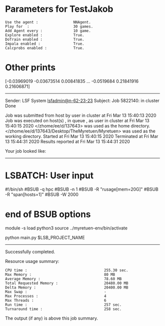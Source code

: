 # Parameters for TestJakob

    Use the agent :                NNAgent.
    Play for  :                    30 games.
    Add Agent every :              10 game.
    Explore enabled :              True.
    DoTrain enabled :              True.
    Impala enabled :               True.
    Calcprobs enabled :            True.

# Other prints

[-0.03969019 -0.03673514  0.00841835 ... -0.0519684   0.21841916
  0.21606871]

------------------------------------------------------------
Sender: LSF System <lsfadmin@n-62-23-23>
Subject: Job 5822140: <NNAgent1TestJakob> in cluster <dcc> Done

Job <NNAgent1TestJakob> was submitted from host <n-62-30-7> by user <s183905> in cluster <dcc> at Fri Mar 13 15:40:13 2020
Job was executed on host(s) <n-62-23-23>, in queue <hpc>, as user <s183905> in cluster <dcc> at Fri Mar 13 15:40:15 2020
</zhome/ee/d/137643> was used as the home directory.
</zhome/ee/d/137643/Desktop/TheMyretuen/Myretuen> was used as the working directory.
Started at Fri Mar 13 15:40:15 2020
Terminated at Fri Mar 13 15:44:31 2020
Results reported at Fri Mar 13 15:44:31 2020

Your job looked like:

------------------------------------------------------------
# LSBATCH: User input
#!/bin/sh
#BSUB -q hpc
#BSUB -n 1
#BSUB -R "rusage[mem=20G]"
#BSUB -R "span[hosts=1]"
#BSUB -W 2000
# end of BSUB options

module -s load python3
source ../myretuen-env/bin/activate

python main.py $LSB_PROJECT_NAME


------------------------------------------------------------

Successfully completed.

Resource usage summary:

    CPU time :                                   255.30 sec.
    Max Memory :                                 80 MB
    Average Memory :                             78.60 MB
    Total Requested Memory :                     20480.00 MB
    Delta Memory :                               20400.00 MB
    Max Swap :                                   -
    Max Processes :                              4
    Max Threads :                                6
    Run time :                                   257 sec.
    Turnaround time :                            258 sec.

The output (if any) is above this job summary.

